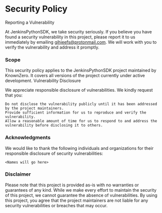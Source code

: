 # Security Policy
Reporting a Vulnerability

At JenkinsPythonSDK, we take security seriously. If you believe you have found a security vulnerability in this project, please report it to us immediately by emailing gihjeefs@protonmail.com. We will work with you to verify the vulnerability and address it promptly.

### Scope

This security policy applies to the JenkinsPythonSDK project maintained by KnownZero. It covers all versions of the project currently under active development.
Vulnerability Disclosure

We appreciate responsible disclosure of vulnerabilities. We kindly request that you:

    Do not disclose the vulnerability publicly until it has been addressed by the project maintainers.
    Provide sufficient information for us to reproduce and verify the vulnerability.
    Allow a reasonable amount of time for us to respond to and address the vulnerability before disclosing it to others.

### Acknowledgments

We would like to thank the following individuals and organizations for their responsible disclosure of security vulnerabilities:

    <Names will go here>

### Disclaimer

Please note that this project is provided as-is with no warranties or guarantees of any kind. While we make every effort to maintain the security of this project, we cannot guarantee the absence of vulnerabilities. By using this project, you agree that the project maintainers are not liable for any security vulnerabilities or breaches that may occur.

